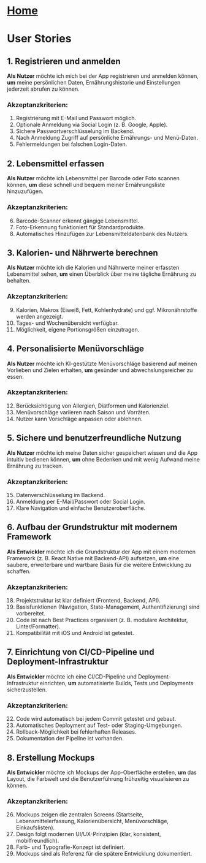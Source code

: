 # [Home](../README.md)
# User Stories
## 1. Registrieren und anmelden
**Als Nutzer**
möchte ich mich bei der App registrieren und anmelden können,
**um** meine persönlichen Daten, Ernährungshistorie und Einstellungen jederzeit abrufen zu können.
### Akzeptanzkriterien:
1. Registrierung mit E-Mail und Passwort möglich.
2. Optionale Anmeldung via Social Login (z. B. Google, Apple).
3. Sichere Passwortverschlüsselung im Backend.
4. Nach Anmeldung Zugriff auf persönliche Ernährungs- und Menü-Daten.
5. Fehlermeldungen bei falschen Login-Daten.

## 2. Lebensmittel erfassen
**Als Nutzer**
möchte ich Lebensmittel per Barcode oder Foto scannen können,
**um** diese schnell und bequem meiner Ernährungsliste hinzuzufügen.
### Akzeptanzkriterien:
6. Barcode-Scanner erkennt gängige Lebensmittel.
7. Foto-Erkennung funktioniert für Standardprodukte.
8. Automatisches Hinzufügen zur Lebensmitteldatenbank des Nutzers.

## 3. Kalorien- und Nährwerte berechnen
**Als Nutzer**
möchte ich die Kalorien und Nährwerte meiner erfassten Lebensmittel sehen,
**um** einen Überblick über meine tägliche Ernährung zu behalten.
### Akzeptanzkriterien:
9. Kalorien, Makros (Eiweiß, Fett, Kohlenhydrate) und ggf. Mikronährstoffe werden angezeigt.
10. Tages- und Wochenübersicht verfügbar.
11. Möglichkeit, eigene Portionsgrößen einzutragen.

## 4. Personalisierte Menüvorschläge
**Als Nutzer**
möchte ich KI-gestützte Menüvorschläge basierend auf meinen Vorlieben und Zielen erhalten, 
**um** gesünder und abwechslungsreicher zu essen.
### Akzeptanzkriterien:
12. Berücksichtigung von Allergien, Diätformen und Kalorienziel.
13. Menüvorschläge variieren nach Saison und Vorräten.
14. Nutzer kann Vorschläge anpassen oder ablehnen.

## 5. Sichere und benutzerfreundliche Nutzung
**Als Nutzer**
möchte ich meine Daten sicher gespeichert wissen und die App intuitiv bedienen können,
**um** ohne Bedenken und mit wenig Aufwand meine Ernährung zu tracken.
### Akzeptanzkriterien:
15. Datenverschlüsselung im Backend.
16. Anmeldung per E-Mail/Passwort oder Social Login.
17. Klare Navigation und einfache Benutzeroberfläche.
 
## 6. Aufbau der Grundstruktur mit modernem Framework
**Als Entwickler**
möchte ich die Grundstruktur der App mit einem modernen Framework (z. B. React Native mit Backend-API) aufsetzen,
**um** eine saubere, erweiterbare und wartbare Basis für die weitere Entwicklung zu schaffen.
### Akzeptanzkriterien:
18. Projektstruktur ist klar definiert (Frontend, Backend, API).
19. Basisfunktionen (Navigation, State-Management, Authentifizierung) sind vorbereitet.
20. Code ist nach Best Practices organisiert (z. B. modulare Architektur, Linter/Formatter).
21. Kompatibilität mit iOS und Android ist getestet.

## 7. Einrichtung von CI/CD-Pipeline und Deployment-Infrastruktur
**Als Entwickler**
möchte ich eine CI/CD-Pipeline und Deployment-Infrastruktur einrichten,
**um** automatisierte Builds, Tests und Deployments sicherzustellen.
### Akzeptanzkriterien:
22. Code wird automatisch bei jedem Commit getestet und gebaut.
23. Automatisches Deployment auf Test- oder Staging-Umgebungen.
24. Rollback-Möglichkeit bei fehlerhaften Releases.
25. Dokumentation der Pipeline ist vorhanden.

## 8. Erstellung Mockups
**Als Entwickler**
möchte ich Mockups der App-Oberfläche erstellen,
**um** das Layout, die Farbwelt und die Benutzerführung frühzeitig visualisieren zu können.
### Akzeptanzkriterien:
26. Mockups zeigen die zentralen Screens (Startseite, Lebensmittelerfassung, Kalorienübersicht, Menüvorschläge, Einkaufslisten).
27. Design folgt modernen UI/UX-Prinzipien (klar, konsistent, mobilfreundlich).
28. Farb- und Typografie-Konzept ist definiert.
29. Mockups sind als Referenz für die spätere Entwicklung dokumentiert.
